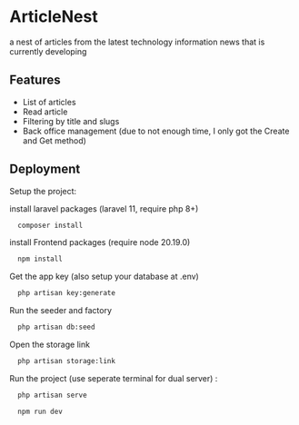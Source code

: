 
# ArticleNest

a nest of articles from the latest technology information news that is currently developing


## Features

- List of articles
- Read article
- Filtering by title and slugs
- Back office management (due to not enough time, I only got the Create and Get method)


## Deployment

Setup the project:

install laravel packages (laravel 11, require php 8+)
```bash
  composer install
```
install Frontend packages (require node 20.19.0)
```bash
  npm install
```
Get the app key (also setup your database at .env)
```bash
  php artisan key:generate
```

Run the seeder and factory
```bash
  php artisan db:seed
```
Open the storage link
```bash
  php artisan storage:link
```
Run the project (use seperate terminal for dual server) :
```bash
  php artisan serve
```
```bash
  npm run dev
```
